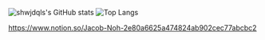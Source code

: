 ![shwjdqls's GitHub stats](https://github-readme-stats.vercel.app/api?username=shwjdqls&show_icons=true&theme=github_dark)
![Top Langs](https://github-readme-stats.vercel.app/api/top-langs/?username=shwjdqls&layout=compact&theme=github_dark)

https://www.notion.so/Jacob-Noh-2e80a6625a474824ab902cec77abcbc2

